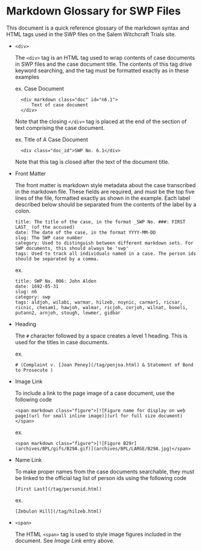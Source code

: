 # Markdown Glossary for SWP Files

This document is a quick reference glossary of the markdown syntax and HTML tags used in the SWP files on the Salem Witchcraft Trials site.

* `<div>`
	
	The `<div>` tag is an HTML tag used to wrap contents of case documents in SWP files and the case document title. The contents of this tag drive keyword searching, and the tag must be formatted exactly as in these examples
	
	ex. Case Document 
		
		<div markdown class="doc" id="n6.1">
			Text of case document
		</div>
		
	Note that the closing `</div>` tag is placed at the end of the section of text comprising the case document.
	
	ex. Title of A Case Document
		
		<div class="doc_id">SWP No. 6.1</div>
		
	Note that this tag is closed after the text of the document title.

* Front Matter
	
	The front matter is markdown style metadata about the case transcribed in the markdown file. These fields are required, and must be the top five lines of the file, formatted exactly as shown in the example. Each label described below should be separated from the contents of the label by a colon.
	
	```
	title: The title of the case, in the format _SWP No. ###: FIRST LAST_ (of the accused)
	date: The date of the case, in the format YYYY-MM-DD
	slug: The SWP case number
	category: Used to distinguish between different markdown sets. For SWP documents, this should always be 'swp'	
	tags: Used to track all individuals named in a case. The person ids should be separated by a comma.
	```
	
	ex. 
	
	```
	title: SWP No. 006: John Alden
	date: 1692-05-31
	slug: n6
	category: swp
	tags: aldjoh, wilabi, warmar, hilzeb, noynic, carmar1, ricsar, ricnic, chesam1, hawjoh, walmar, ricjoh, corjoh, wilnat, booeli, putann2, arnjoh, stough, lewmer, gidbar
	```

* Heading
	
	The `#` character followed by a space creates a level 1 heading. This is used for the titles in case documents.
	
	ex.
	
	`# (Complaint v. [Joan Peney](/tag/penjoa.html) & Statement of Bond to Prosecute )`

* Image Link
	
	To include a link to the page image of a case document, use the following code
	
	`<span markdown class="figure">[![Figure name for display on web page](url for small inline image)](url for full size document)</span>`
	
	ex.
	
	`<span markdown class="figure">[![Figure B29r](archives/BPL/gifs/B29A.gif)](archives/BPL/LARGE/B29A.jpg)</span>`

* Name Link
	
	To make proper names from the case documents searchable, they must be linked to the official tag list of person ids using the following code
	
	`[First Last](/tag/personid.html)`
	
	ex.
	
	`[Zebulon Hill](/tag/hilzeb.html)`

* `<span>`
	
	The HTML `<span>` tag is used to style image figures included in the document. See _Image Link_ entry above.

